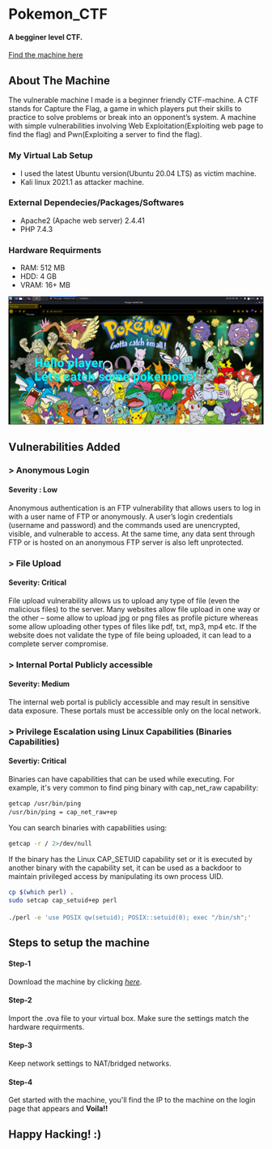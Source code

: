 # Pokemon_CTF
#### A begginer level CTF.

[Find the machine here](https://drive.google.com/file/d/1bZNuZXk_sBt9kNg0uuFez4Xti6Grf9tr/view?usp=sharing "Named link title")


## About The Machine

The vulnerable machine I made is a beginner friendly CTF-machine. A CTF stands for Capture the Flag, a game in which players put their skills to practice to solve problems or break into an opponent’s system. A machine with simple vulnerabilities involving Web Exploitation(Exploiting web page to find the flag) and Pwn(Exploiting a server to find the flag).

### My Virtual Lab Setup
* I used the latest Ubuntu version(Ubuntu 20.04 LTS) as victim machine.
* Kali linux 2021.1 as attacker machine.
### External Dependecies/Packages/Softwares
*  Apache2 (Apache web server) 2.4.41
*  PHP 7.4.3
### Hardware Requirments
* RAM: 512 MB
* HDD: 4 GB
* VRAM: 16+ MB

<img src="https://github.com/meks-0202/Pokemon_CTF/blob/7a0251d858a05cb1436b2a3b37ebea636b8790c2/assests/Page.png">

## Vulnerabilities Added
### > Anonymous Login
#### Severity : Low
Anonymous authentication is an FTP vulnerability that allows users to log in with a user name of FTP or anonymously. A user’s login credentials (username and password) and the commands used are unencrypted, visible, and vulnerable to access. At the same time, any data sent through FTP or is hosted on an anonymous FTP server is also left unprotected.

### > File Upload
#### Severity: Critical
File upload vulnerability allows us to upload any type of file (even the malicious files) to the server. Many websites allow file upload in one way or the other – some allow to upload jpg or png files as profile picture whereas some allow uploading other types of files like pdf, txt, mp3, mp4 etc. If the website does not validate the type of file being uploaded, it can lead to a complete server compromise.

### > Internal Portal Publicly accessible
#### Severity: Medium
The internal web portal is publicly accessible and may result in sensitive data exposure. These portals must be accessible only on the local network.

### > Privilege Escalation using Linux Capabilities (Binaries Capabilities)
#### Severtiy: Critical
Binaries can have capabilities that can be used while executing. For example, it's very common to find ping binary with cap_net_raw capability:
```bash
getcap /usr/bin/ping
/usr/bin/ping = cap_net_raw+ep
```
You can search binaries with capabilities using:
```bash
getcap -r / 2>/dev/null
```
If the binary has the Linux CAP_SETUID capability set or it is executed by another binary with the capability set, it can be used as a backdoor to maintain privileged access by manipulating its own process UID.
```bash
cp $(which perl) .
sudo setcap cap_setuid+ep perl

./perl -e 'use POSIX qw(setuid); POSIX::setuid(0); exec "/bin/sh";'
```

## Steps to setup the machine
#### Step-1
Download the machine by clicking [_here_](https://drive.google.com/file/d/1bZNuZXk_sBt9kNg0uuFez4Xti6Grf9tr/view?usp=sharing).
#### Step-2 
Import the .ova file to your virtual box. Make sure the settings match the hardware requirments.
#### Step-3 
Keep network settings to NAT/bridged networks.
#### Step-4 
Get started with the machine, you'll find the IP to the machine on the login page that appears and <b>Voila!!</b>

## Happy Hacking! :)
